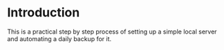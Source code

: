 # Introduction
This is a practical step by step process of setting up a simple local server and automating a daily backup for it.